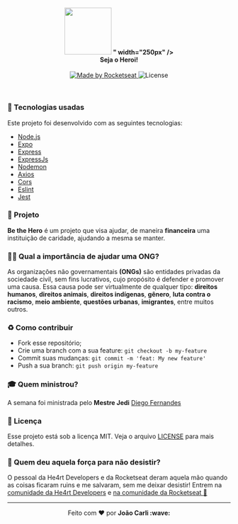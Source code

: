 <h4 align="center">
<img src="<svg width="250" height="106" viewBox="0 0 250 106" fill="none" xmlns="http://www.w3.org/2000/svg">
<path d="M93.93 94.2987H76.8668L87.1185 59.4013H78.4493L64.2071 106H47.1439L75.3532 11.6325H92.4163L82.7839 44.7403H91.4531L105.145 0H122.208L93.93 94.2987Z" fill="#E02041"/>
<path d="M123.584 11.6325H156.128L151.243 26.5H136.45L131.084 44.6714H145.945L141.267 59.3325H126.749L121.038 78.5364H136.863L131.152 94.2299H99.2278L123.584 11.6325Z" fill="#E02041"/>
<path d="M151.312 106H134.111L161.563 11.6325H192.8C196.515 11.6325 198.992 12.6649 200.299 14.7987C201.607 16.9325 201.813 19.3416 200.988 22.0948L192.731 50.1779C192.318 51.4169 191.561 52.5182 190.392 53.5507C189.222 54.5831 187.571 55.0649 185.438 55.0649C186.745 55.2714 187.846 56.0974 188.741 57.5429C189.635 58.9883 189.635 61.1909 188.741 64.1507L179.865 94.2987H162.733L172.228 61.8792C172.434 61.1909 172.503 60.5714 172.297 59.952C172.09 59.3325 171.471 59.0571 170.439 59.0571H164.728L151.312 106ZM174.154 46.874C174.98 46.874 175.737 46.6675 176.494 46.2546C177.182 45.8416 177.732 45.0156 178.145 43.7078L182.686 28.3584C183.374 26.087 182.479 24.9169 180.071 24.9169H174.705L168.237 46.874H174.154Z" fill="#E02041"/>
<path d="M242.957 11.6325C245.641 11.6325 247.567 12.5961 248.806 14.5234C250.044 16.4507 250.319 18.6533 249.631 21.0623L230.642 85.5572C229.61 88.9987 227.821 91.2701 225.344 92.5091C222.867 93.7481 220.184 94.2987 217.363 94.2987H196.997C195.552 94.2987 194.245 94.0234 193.006 93.5416C191.768 93.0598 190.805 92.3026 189.979 91.339C189.153 90.3753 188.672 89.1364 188.397 87.7598C188.121 86.3831 188.259 84.8 188.809 83.0104L207.455 19.6857C208.074 17.2766 209.313 15.2805 211.17 13.8351C213.028 12.3896 215.367 11.6325 218.188 11.6325H242.957ZM225.069 24.9169C224.243 24.9169 223.624 25.1234 223.28 25.4675C222.867 25.8805 222.661 26.3623 222.454 26.913L207.249 78.3987C206.836 79.7753 207.386 80.4637 208.831 80.4637H213.235C214.679 80.4637 215.574 79.7753 215.987 78.3987L231.123 26.9818C231.467 25.5364 230.917 24.8481 229.403 24.8481H225.069V24.9169Z" fill="#E02041"/>
<path d="M31.443 20.6494H42.5203C43.9652 20.6494 44.8596 21.0624 45.2724 21.8195C45.6853 22.5766 45.7541 23.4714 45.4788 24.5727L42.8643 33.5208C42.7267 34.0714 42.3827 34.5533 41.8323 34.9663C41.2819 35.4481 40.4562 35.5857 39.4242 35.5857C39.9746 35.5857 40.3874 35.7234 40.6626 35.9299C41.0067 36.1364 41.2131 36.4117 41.3507 36.7559C41.4883 37.1 41.5571 37.4442 41.5571 37.8572C41.5571 38.2701 41.4883 38.6831 41.4195 39.0273L38.9426 47.2182C38.6673 48.1818 38.1169 48.939 37.4289 49.4896C36.7409 50.0403 35.64 50.3156 34.3328 50.3156H22.705L31.443 20.6494ZM32.5439 45.4286C32.8191 45.4286 33.0943 45.3598 33.3007 45.2909C33.5071 45.1533 33.7135 44.8779 33.8511 44.465L35.64 38.4766C35.7776 38.0637 35.7776 37.7883 35.64 37.513C35.5024 37.2377 35.2272 37.1688 34.8144 37.1688H32.8879L30.411 45.4974H32.5439V45.4286ZM35.9152 33.1766C36.328 33.1766 36.6721 33.1078 36.8785 32.9701C37.0849 32.8325 37.2913 32.5572 37.4289 32.0753L39.0114 26.7065C39.149 26.2935 39.149 26.0182 39.0802 25.8117C38.9426 25.6052 38.6673 25.4675 38.2545 25.4675H36.2592L33.9887 33.1766H35.9152Z" fill="#41414D"/>
<path d="M48.7812 20.6494H60.4777L58.8952 26.0182H53.391L51.4645 32.5572H56.8311L55.2487 37.8572H49.882L47.8179 44.7403H53.5286L51.4645 50.3844H40.0432L48.7812 20.6494Z" fill="#41414D"/>
<path d="M18.9897 55.5468L17.4072 60.9156H13.2102L6.12347 85.213H0L7.22432 60.8468H2.95853L4.541 55.4779H18.9897V55.5468Z" fill="#41414D"/>
<path d="M27.3149 85.213H21.1915L24.838 72.6858H21.7419L18.0265 85.213H11.903L20.641 55.5468H26.7645L23.3244 67.4546H26.4205L29.9295 55.5468H36.0529L27.3149 85.213Z" fill="#41414D"/>
<path d="M37.9794 55.5468H49.6759L48.0934 60.9156H42.5892L40.6627 67.4546H46.0293L44.4469 72.7546H39.0802L37.0161 79.6377H42.7268L40.6627 85.2819H29.2414L37.9794 55.5468Z" fill="#41414D"/>
</svg>
" width="250px" /><br>
 <b>Seja o Heroi!</b>
</h4>
<p align="center">
  <a href="https://rocketseat.com.br">
    <img alt="Made by Rocketseat" src="https://img.shields.io/badge/made%20by-Rocketseat-red">
  </a>
  <img alt="License" src="https://img.shields.io/badge/license-MIT-red">
</p>

<br>

### :rocket: Tecnologias usadas
Este projeto foi desenvolvido com as seguintes tecnologias:
- [Node.js](https://nodejs.org/en/)
- [Expo](https://expo.io/)
- [Express](https://expressjs.com/pt-br/)
- [ExpressJs](https://expressjs.com/pt-br/)
- [Nodemon](https://www.npmjs.com/package/nodemon)
- [Axios](https://www.npmjs.com/package/axios)
- [Cors](https://www.npmjs.com/package/cors)
- [Eslint](https://www.npmjs.com/package/eslint)
- [Jest](https://www.npmjs.com/package/jest)

### :muscle: Projeto

<b>Be the Hero</b> é um projeto que visa ajudar, de maneira <b>financeira</b> uma instituição de caridade, ajudando a mesma se manter. 

### 🦸‍♂️ Qual a importância de ajudar uma ONG? <br>
As organizações não governamentais <b>(ONGs)</b> são entidades privadas da sociedade civil, sem fins lucrativos, cujo propósito é defender e promover uma causa. Essa causa pode ser virtualmente de qualquer tipo: <b>direitos humanos</b>, <b>direitos animais</b>, <b>direitos indígenas</b>, <b>gênero</b>, <b>luta contra o racismo</b>, <b>meio ambiente</b>, <b>questões urbanas</b>, <b>imigrantes</b>, entre muitos outros.

### :recycle: Como contribuir

- Fork esse repositório;
- Crie uma branch com a sua feature: `git checkout -b my-feature`
- Commit suas mudanças: `git commit -m 'feat: My new feature'`
- Push a sua branch: `git push origin my-feature`

### :mortar_board: Quem ministrou?

A semana foi ministrada pelo <b>Mestre Jedi</b> [Diego Fernandes](https://github.com/diego3g)

### :memo: Licença

Esse projeto está sob a licença MIT. Veja o arquivo [LICENSE](LICENSE) para mais detalhes.

### :muscle: Quem deu aquela força para não desistir?

O pessoal da He4rt Developers e da Rocketseat deram aquela mão quando as coisas ficaram ruins e me salvaram, sem me deixar desistir!
Entrem na [comunidade da He4rt Developers](https://discord.gg/8mA4CM2) e [na comunidade da Rocketseat :rocket:](https://discordapp.com/invite/gCRAFhc)

---

<p align="center">Feito com ❤️ por <strong>João Carli :wave: </p>
